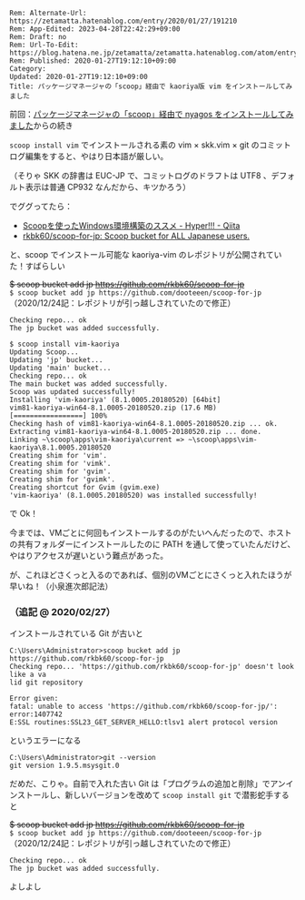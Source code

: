 ```header
Rem: Alternate-Url: https://zetamatta.hatenablog.com/entry/2020/01/27/191210
Rem: App-Edited: 2023-04-28T22:42:29+09:00
Rem: Draft: no
Rem: Url-To-Edit: https://blog.hatena.ne.jp/zetamatta/zetamatta.hatenablog.com/atom/entry/26006613503351796
Rem: Published: 2020-01-27T19:12:10+09:00
Category:
Updated: 2020-01-27T19:12:10+09:00
Title: パッケージマネージャの「scoop」経由で kaoriya版 vim をインストールしてみました
```
前回：[パッケージマネージャの「scoop」経由で nyagos をインストールしてみました](http://zetamatta.hatenablog.com/entry/2020/01/26/212626)からの続き

`scoop install vim` でインストールされる素の vim × skk.vim × git のコミットログ編集をすると、やはり日本語が厳しい。

（そりゃ SKK の辞書は EUC-JP で、コミットログのドラフトは UTF8 、デフォルト表示は普通 CP932 なんだから、キツかろう）

でググってたら：

* [Scoopを使ったWindows環境構築のススメ - Hyper!!! - Qiita](https://qiita.com/Dooteeen/items/c55223c26a42776f7101)
* [rkbk60/scoop-for-jp: Scoop bucket for ALL Japanese users.](https://github.com/rkbk60/scoop-for-jp)

と、scoop でインストール可能な kaoriya-vim のレポジトリが公開されていた！すばらしい


~~$ scoop bucket add jp https://github.com/rkbk60/scoop-for-jp~~  
`$ scoop bucket add jp https://github.com/dooteeen/scoop-for-jp`  
（2020/12/24記：レポジトリが引っ越しされていたので修正）

```
Checking repo... ok
The jp bucket was added successfully.

$ scoop install vim-kaoriya
Updating Scoop...
Updating 'jp' bucket...
Updating 'main' bucket...
Checking repo... ok
The main bucket was added successfully.
Scoop was updated successfully!
Installing 'vim-kaoriya' (8.1.0005.20180520) [64bit]
vim81-kaoriya-win64-8.1.0005-20180520.zip (17.6 MB) [=================] 100%
Checking hash of vim81-kaoriya-win64-8.1.0005-20180520.zip ... ok.
Extracting vim81-kaoriya-win64-8.1.0005-20180520.zip ... done.
Linking ~\scoop\apps\vim-kaoriya\current => ~\scoop\apps\vim-kaoriya\8.1.0005.20180520
Creating shim for 'vim'.
Creating shim for 'vimk'.
Creating shim for 'gvim'.
Creating shim for 'gvimk'.
Creating shortcut for Gvim (gvim.exe)
'vim-kaoriya' (8.1.0005.20180520) was installed successfully!
```

で Ok！

今までは、VMごとに何回もインストールするのがたいへんだったので、ホストの共有フォルダーにインストールしたのに PATH を通して使っていたんだけど、やはりアクセスが遅いという難点があった。

が、これほどさくっと入るのであれば、個別のVMごとにさくっと入れたほうが早いね！（小泉進次郎記法）

### （追記 @ 2020/02/27）

インストールされている Git が古いと

```
C:\Users\Administrator>scoop bucket add jp https://github.com/rkbk60/scoop-for-jp
Checking repo... 'https://github.com/rkbk60/scoop-for-jp' doesn't look like a va
lid git repository

Error given:
fatal: unable to access 'https://github.com/rkbk60/scoop-for-jp/': error:1407742
E:SSL routines:SSL23_GET_SERVER_HELLO:tlsv1 alert protocol version
```
というエラーになる

```
C:\Users\Administrator>git --version
git version 1.9.5.msysgit.0
```

だめだ、こりゃ。自前で入れた古い Git は「プログラムの追加と削除」でアンインストールし、新しいバージョンを改めて `scoop install git` で潜影蛇手すると

~~$ scoop bucket add jp https://github.com/rkbk60/scoop-for-jp~~  
`$ scoop bucket add jp https://github.com/dooteeen/scoop-for-jp`  
（2020/12/24記：レポジトリが引っ越しされていたので修正）

```
Checking repo... ok
The jp bucket was added successfully.
```

よしよし
